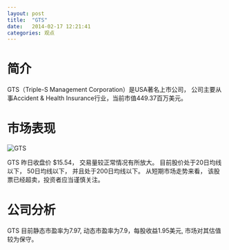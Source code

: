 ```yaml
---
layout: post
title:  "GTS"
date:   2014-02-17 12:21:41
categories: 观点
---
```


# 简介
GTS（Triple-S Management Corporation）是USA著名上市公司，
公司主要从事Accident & Health Insurance行业，当前市值449.37百万美元。

# 市场表现

![GTS](http://finviz.com/chart.ashx?t=GTS&ty=c&ta=1&p=d&s=l)

GTS 昨日收盘价 $15.54，
交易量较正常情况有所放大。
目前股价处于20日均线以下，
50日均线以下，
并且处于200日均线以下。
从短期市场走势来看，
该股票已经超卖，投资者应当谨慎关注。

# 公司分析
GTS 目前静态市盈率为7.97, 动态市盈率为7.9，每股收益1.95美元,
市场对其估值较为保守。
